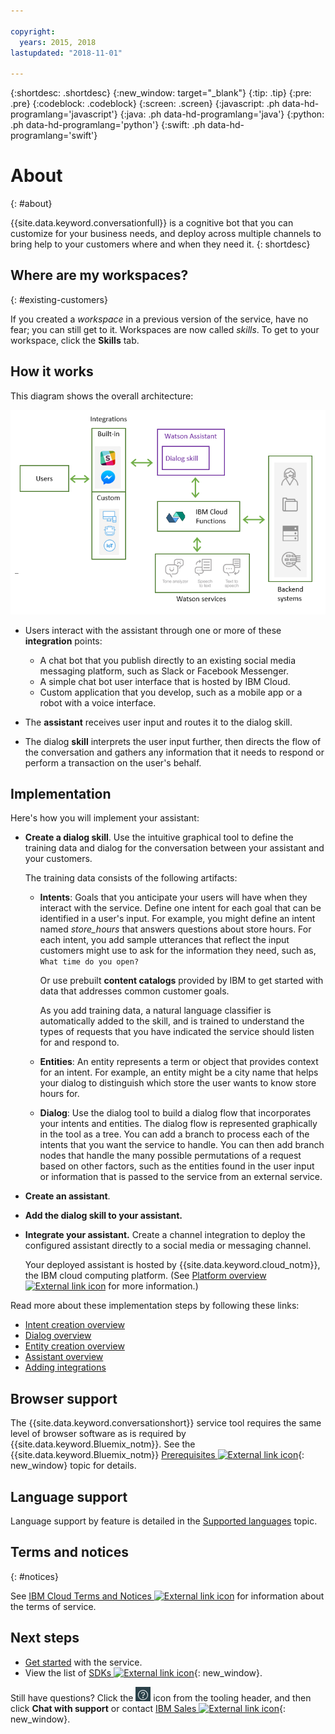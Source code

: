 ```yaml
---

copyright:
  years: 2015, 2018
lastupdated: "2018-11-01"

---
```


{:shortdesc: .shortdesc}
{:new_window: target="_blank"}
{:tip: .tip}
{:pre: .pre}
{:codeblock: .codeblock}
{:screen: .screen}
{:javascript: .ph data-hd-programlang='javascript'}
{:java: .ph data-hd-programlang='java'}
{:python: .ph data-hd-programlang='python'}
{:swift: .ph data-hd-programlang='swift'}

# About
{: #about}

{{site.data.keyword.conversationfull}} is a cognitive bot that you can customize for your business needs, and deploy across multiple channels to bring help to your customers where and when they need it.
{: shortdesc}

## Where are my workspaces?
{: #existing-customers}

If you created a *workspace* in a previous version of the service, have no fear; you can still get to it. Workspaces are now called *skills*. To get to your workspace, click the **Skills** tab.

## How it works

This diagram shows the overall architecture:

![Flow diagram of the service](images/arch-overview.png)

- Users interact with the assistant through one or more of these **integration** points:

  - A chat bot that you publish directly to an existing social media messaging platform, such as Slack or Facebook Messenger.
  - A simple chat bot user interface that is hosted by IBM Cloud.
  - Custom application that you develop, such as a mobile app or a robot with a voice interface.

- The **assistant** receives user input and routes it to the dialog skill.

- The dialog **skill** interprets the user input further, then directs the flow of the conversation and gathers any information that it needs to respond or perform a transaction on the user's behalf.

## Implementation

Here's how you will implement your assistant:

- **Create a dialog skill**. Use the intuitive graphical tool to define the training data and dialog for the conversation between your assistant and your customers.

  The training data consists of the following artifacts:

  - **Intents**: Goals that you anticipate your users will have when they interact with the service. Define one intent for each goal that can be identified in a user's input. For example, you might define an intent named *store_hours* that answers questions about store hours. For each intent, you add sample utterances that reflect the input customers might use to ask for the information they need, such as, `What time do you open?`

    Or use prebuilt **content catalogs** provided by IBM to get started with data that addresses common customer goals.

    As you add training data, a natural language classifier is automatically added to the skill, and is trained to understand the types of requests that you have indicated the service should listen for and respond to.

  - **Entities**: An entity represents a term or object that provides context for an intent. For example, an entity might be a city name that helps your dialog to distinguish which store the user wants to know store hours for.

  - **Dialog**: Use the dialog tool to build a dialog flow that incorporates your intents and entities. The dialog flow is represented graphically in the tool as a tree. You can add a branch to process each of the intents that you want the service to handle. You can then add branch nodes that handle the many possible permutations of a request based on other factors, such as the entities found in the user input or information that is passed to the service from an external service.

- **Create an assistant**.

- **Add the dialog skill to your assistant.**

- **Integrate your assistant.** Create a channel integration to deploy the configured assistant directly to a social media or messaging channel.

  Your deployed assistant is hosted by {{site.data.keyword.cloud_notm}}, the IBM cloud computing platform. (See [Platform overview ![External link icon](../../icons/launch-glyph.svg "External link icon")](https://console.bluemix.net/docs/overview/ibm-cloud.html#overview) for more information.)

Read more about these implementation steps by following these links:

- [Intent creation overview](intents.html#intent-described)
- [Dialog overview](dialog-overview.html)
- [Entity creation overview](entities.html#entity-described)
- [Assistant overview](create-assistant.html)
- [Adding integrations](add-integrations.html)

## Browser support

The {{site.data.keyword.conversationshort}} service tool requires the same level of browser software as is required by {{site.data.keyword.Bluemix_notm}}. See the {{site.data.keyword.Bluemix_notm}} [Prerequisites ![External link icon](../../icons/launch-glyph.svg "External link icon")](https://console.bluemix.net/docs/overview/prereqs.html#browsers){: new_window} topic for details.

## Language support

Language support by feature is detailed in the [Supported languages](lang-support.html) topic.

## Terms and notices
{: #notices}

See [IBM Cloud Terms and Notices ![External link icon](../../icons/launch-glyph.svg "External link icon")](https://console.bluemix.net/docs/overview/terms-of-use/notices.html) for information about the terms of service.

## Next steps

- [Get started](getting-started.html) with the service.
- View the list of [SDKs ![External link icon](../../icons/launch-glyph.svg "External link icon")](https://www.ibm.com/watson/developercloud/developer-tools.html){: new_window}.

Still have questions? Click the ![Help](images/help_icon.png) icon from the tooling header, and then click **Chat with support** or contact [IBM Sales ![External link icon](../../icons/launch-glyph.svg "External link icon")](https://www-01.ibm.com/marketing/iwm/dre/signup?source=urx-20970){: new_window}.
